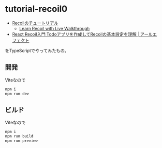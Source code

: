 # tutorial-recoil0

- [Recoilのチュートリアル](https://recoiljs.org/docs/basic-tutorial/intro)
  - [Learn Recoil with Live Walkthrough](https://app.sideguide.dev/recoil/tutorial/)
- [React Recoil入門 Todoアプリを作成してRecoilの基本設定を理解 \| アールエフェクト](https://reffect.co.jp/react/react-recoil)

をTypeScriptでやってみたもの。

## 開発

Viteなので
```bash
npm i
npm run dev
```

## ビルド

Viteなので
```bash
npm i
npm run build
npm run preview
```
